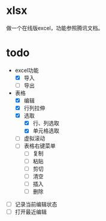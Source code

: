 # xlsx
做一个在线版excel，功能参照腾讯文档。
# todo
- excel功能
    - [x] 导入
    - [ ] 导出
- 表格
    - [x] 编辑
    - [x] 行列拉伸
    - [x] 选取
        - [x] 行、列选取
        - [x] 单元格选取
    - [ ] 虚拟滚动
    - [ ] 表格右键菜单
        - [ ] 复制
        - [ ] 粘贴
        - [ ] 剪切
        - [ ] 清空
        - [ ] 插入
        - [ ] 删除
- [ ]  记录当前编辑状态
- [ ]  打开最近编辑
